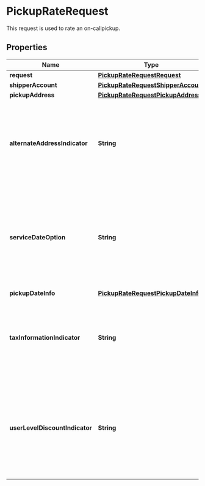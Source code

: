 

# PickupRateRequest

This request is used to rate an on-callpickup.

## Properties

| Name | Type | Description | Notes |
|------------ | ------------- | ------------- | -------------|
|**request** | [**PickupRateRequestRequest**](PickupRateRequestRequest.md) |  |  |
|**shipperAccount** | [**PickupRateRequestShipperAccount**](PickupRateRequestShipperAccount.md) |  |  [optional] |
|**pickupAddress** | [**PickupRateRequestPickupAddress**](PickupRateRequestPickupAddress.md) |  |  |
|**alternateAddressIndicator** | **String** | Indicates if the pickup address is different than the address specified in the customer&#39;s profile.   Valid values: Y &#x3D; Alternate address N &#x3D; Original pickup address (default) |  |
|**serviceDateOption** | **String** | Indicates the pickup timeframe. 01 &#x3D; Same-Day Pickup 02 &#x3D; Future-Day Pickup 03 &#x3D; A Specific-Day Pickup  If 03 is selected, then PickupDate, EarliestReadyTime, and LatestClosetime must be specified. |  |
|**pickupDateInfo** | [**PickupRateRequestPickupDateInfo**](PickupRateRequestPickupDateInfo.md) |  |  [optional] |
|**taxInformationIndicator** | **String** | Indicates whether to return detailed taxes for on-callpickups. Valid values: Y &#x3D; Rate this pickup with taxes N &#x3D; Do not rate this pickup with taxes (default) |  [optional] |
|**userLevelDiscountIndicator** | **String** | Indicates whether to return user level promo discount for the on-callpickups.  Valid values: Y &#x3D; Rate this pickup with user level promo discount N &#x3D; Do not rate this pickup with user level promo discount(default) |  [optional] |



